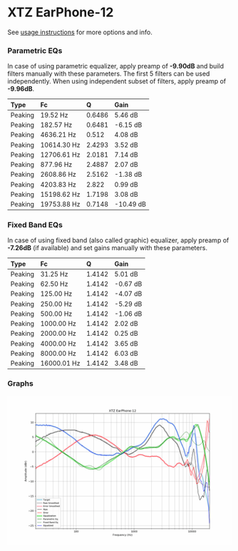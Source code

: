 # XTZ EarPhone-12
See [usage instructions](https://github.com/jaakkopasanen/AutoEq#usage) for more options and info.

### Parametric EQs
In case of using parametric equalizer, apply preamp of **-9.90dB** and build filters manually
with these parameters. The first 5 filters can be used independently.
When using independent subset of filters, apply preamp of **-9.96dB**.

| Type    | Fc          |      Q | Gain      |
|:--------|:------------|:-------|:----------|
| Peaking | 19.52 Hz    | 0.6486 | 5.46 dB   |
| Peaking | 182.57 Hz   | 0.6481 | -6.15 dB  |
| Peaking | 4636.21 Hz  | 0.512  | 4.08 dB   |
| Peaking | 10614.30 Hz | 2.4293 | 3.52 dB   |
| Peaking | 12706.61 Hz | 2.0181 | 7.14 dB   |
| Peaking | 877.96 Hz   | 2.4887 | 2.07 dB   |
| Peaking | 2608.86 Hz  | 2.5162 | -1.38 dB  |
| Peaking | 4203.83 Hz  | 2.822  | 0.99 dB   |
| Peaking | 15198.62 Hz | 1.7198 | 3.08 dB   |
| Peaking | 19753.88 Hz | 0.7148 | -10.49 dB |

### Fixed Band EQs
In case of using fixed band (also called graphic) equalizer, apply preamp of **-7.26dB**
(if available) and set gains manually with these parameters.

| Type    | Fc          |      Q | Gain     |
|:--------|:------------|:-------|:---------|
| Peaking | 31.25 Hz    | 1.4142 | 5.01 dB  |
| Peaking | 62.50 Hz    | 1.4142 | -0.67 dB |
| Peaking | 125.00 Hz   | 1.4142 | -4.07 dB |
| Peaking | 250.00 Hz   | 1.4142 | -5.29 dB |
| Peaking | 500.00 Hz   | 1.4142 | -1.06 dB |
| Peaking | 1000.00 Hz  | 1.4142 | 2.02 dB  |
| Peaking | 2000.00 Hz  | 1.4142 | 0.25 dB  |
| Peaking | 4000.00 Hz  | 1.4142 | 3.65 dB  |
| Peaking | 8000.00 Hz  | 1.4142 | 6.03 dB  |
| Peaking | 16000.01 Hz | 1.4142 | 3.48 dB  |

### Graphs
![](./XTZ%20EarPhone-12.png)